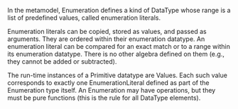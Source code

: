 In the metamodel, Enumeration defines a kind of DataType whose range is a list of predefined values, called enumeration literals.

Enumeration literals can be copied, stored as values, and passed as arguments. They are ordered within their enumeration datatype. An enumeration literal can be compared for an exact match or to a range within its enumeration datatype. There is no other algebra defined on them (e.g., they cannot be added or subtracted).

The run-time instances of a Primitive datatype are Values. Each such value corresponds to exactly one EnumerationLiteral defined as part of the Enumeration type itself. An Enumeration may have operations, but they must be pure functions (this is the rule for all DataType elements).